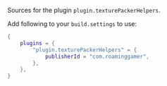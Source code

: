 Sources for the plugin `plugin.texturePackerHelpers`.

Add following to your `build.settings` to use:
```lua
{
    plugins = {
        "plugin.texturePackerHelpers" = {
            publisherId = "com.roaminggamer",
        },
    },
}
```
